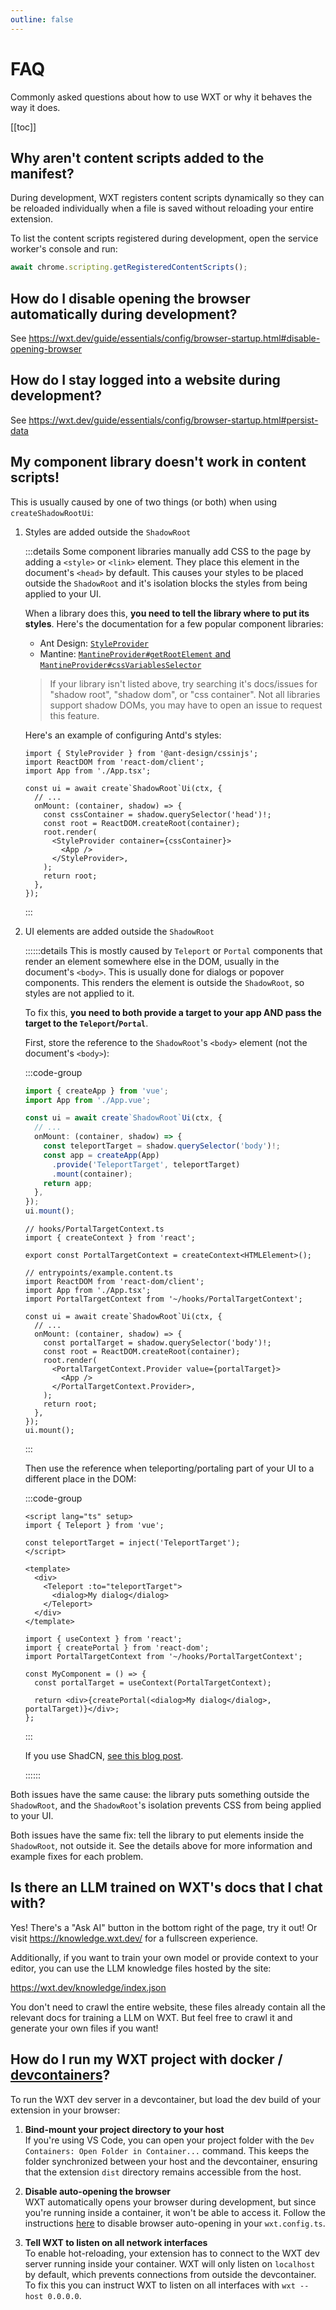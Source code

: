 ```yaml
---
outline: false
---
```


# FAQ

Commonly asked questions about how to use WXT or why it behaves the way it does.

[[toc]]

## Why aren't content scripts added to the manifest?

During development, WXT registers content scripts dynamically so they can be reloaded individually when a file is saved without reloading your entire extension.

To list the content scripts registered during development, open the service worker's console and run:

```js
await chrome.scripting.getRegisteredContentScripts();
```

## How do I disable opening the browser automatically during development?

See https://wxt.dev/guide/essentials/config/browser-startup.html#disable-opening-browser

## How do I stay logged into a website during development?

See https://wxt.dev/guide/essentials/config/browser-startup.html#persist-data

## My component library doesn't work in content scripts!

This is usually caused by one of two things (or both) when using `createShadowRootUi`:

1. Styles are added outside the `ShadowRoot`

   :::details
   Some component libraries manually add CSS to the page by adding a `<style>` or `<link>` element. They place this element in the document's `<head>` by default. This causes your styles to be placed outside the `ShadowRoot` and it's isolation blocks the styles from being applied to your UI.

   When a library does this, **you need to tell the library where to put its styles**. Here's the documentation for a few popular component libraries:

   - Ant Design: [`StyleProvider`](https://ant.design/docs/react/compatible-style#shadow-dom-usage)
   - Mantine: [`MantineProvider#getRootElement` and `MantineProvider#cssVariablesSelector`](https://mantine.dev/theming/mantine-provider/)

   > If your library isn't listed above, try searching it's docs/issues for "shadow root", "shadow dom", or "css container". Not all libraries support shadow DOMs, you may have to open an issue to request this feature.

   Here's an example of configuring Antd's styles:

   ```tsx
   import { StyleProvider } from '@ant-design/cssinjs';
   import ReactDOM from 'react-dom/client';
   import App from './App.tsx';

   const ui = await create`ShadowRoot`Ui(ctx, {
     // ...
     onMount: (container, shadow) => {
       const cssContainer = shadow.querySelector('head')!;
       const root = ReactDOM.createRoot(container);
       root.render(
         <StyleProvider container={cssContainer}>
           <App />
         </StyleProvider>,
       );
       return root;
     },
   });
   ```

   :::

2. UI elements are added outside the `ShadowRoot`

   ::::::details
   This is mostly caused by `Teleport` or `Portal` components that render an element somewhere else in the DOM, usually in the document's `<body>`. This is usually done for dialogs or popover components. This renders the element is outside the `ShadowRoot`, so styles are not applied to it.

   To fix this, **you need to both provide a target to your app AND pass the target to the `Teleport`/`Portal`**.

   First, store the reference to the `ShadowRoot`'s `<body>` element (not the document's `<body>`):

   :::code-group

   ```ts [Vue]
   import { createApp } from 'vue';
   import App from './App.vue';

   const ui = await create`ShadowRoot`Ui(ctx, {
     // ...
     onMount: (container, shadow) => {
       const teleportTarget = shadow.querySelector('body')!;
       const app = createApp(App)
         .provide('TeleportTarget', teleportTarget)
         .mount(container);
       return app;
     },
   });
   ui.mount();
   ```

   ```tsx [React]
   // hooks/PortalTargetContext.ts
   import { createContext } from 'react';

   export const PortalTargetContext = createContext<HTMLElement>();

   // entrypoints/example.content.ts
   import ReactDOM from 'react-dom/client';
   import App from './App.tsx';
   import PortalTargetContext from '~/hooks/PortalTargetContext';

   const ui = await create`ShadowRoot`Ui(ctx, {
     // ...
     onMount: (container, shadow) => {
       const portalTarget = shadow.querySelector('body')!;
       const root = ReactDOM.createRoot(container);
       root.render(
         <PortalTargetContext.Provider value={portalTarget}>
           <App />
         </PortalTargetContext.Provider>,
       );
       return root;
     },
   });
   ui.mount();
   ```

   :::

   Then use the reference when teleporting/portaling part of your UI to a different place in the DOM:

   :::code-group

   ```vue [Vue]
   <script lang="ts" setup>
   import { Teleport } from 'vue';

   const teleportTarget = inject('TeleportTarget');
   </script>

   <template>
     <div>
       <Teleport :to="teleportTarget">
         <dialog>My dialog</dialog>
       </Teleport>
     </div>
   </template>
   ```

   ```tsx [React]
   import { useContext } from 'react';
   import { createPortal } from 'react-dom';
   import PortalTargetContext from '~/hooks/PortalTargetContext';

   const MyComponent = () => {
     const portalTarget = useContext(PortalTargetContext);

     return <div>{createPortal(<dialog>My dialog</dialog>, portalTarget)}</div>;
   };
   ```

   :::

   If you use ShadCN, [see this blog post](https://aabidk.dev/blog/building-modern-cross-browser-web-extensions-content-scripts-and-ui/#using-radixui-portals-to-move-the-dialog-to-shadow-dom).

   ::::::

Both issues have the same cause: the library puts something outside the `ShadowRoot`, and the `ShadowRoot`'s isolation prevents CSS from being applied to your UI.

Both issues have the same fix: tell the library to put elements inside the `ShadowRoot`, not outside it. See the details above for more information and example fixes for each problem.

## Is there an LLM trained on WXT's docs that I chat with?

Yes! There's a "Ask AI" button in the bottom right of the page, try it out! Or visit https://knowledge.wxt.dev/ for a fullscreen experience.

Additionally, if you want to train your own model or provide context to your editor, you can use the LLM knowledge files hosted by the site:

https://wxt.dev/knowledge/index.json

You don't need to crawl the entire website, these files already contain all the relevant docs for training a LLM on WXT. But feel free to crawl it and generate your own files if you want!

## How do I run my WXT project with docker / [devcontainers](https://containers.dev)?

To run the WXT dev server in a devcontainer, but load the dev build of your extension in your browser:

1. **Bind-mount your project directory to your host**  
   If you're using VS Code, you can open your project folder with the `Dev Containers: Open Folder in Container...` command. This keeps the folder synchronized between your host and the devcontainer, ensuring that the extension `dist` directory remains accessible from the host.

2. **Disable auto-opening the browser**  
   WXT automatically opens your browser during development, but since you're running inside a container, it won't be able to access it. Follow the instructions [here](https://wxt.dev/guide/essentials/config/browser-startup.html#disable-opening-browser) to disable browser auto-opening in your `wxt.config.ts`.

3. **Tell WXT to listen on all network interfaces**  
   To enable hot-reloading, your extension has to connect to the WXT dev server running inside your container. WXT will only listen on `localhost` by default, which prevents connections from outside the devcontainer. To fix this you can instruct WXT to listen on all interfaces with `wxt --host 0.0.0.0`.
